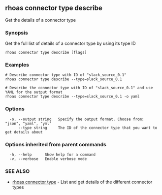 ## rhoas connector type describe

Get the details of a connector type

### Synopsis

Get the full list of details of a connector type by using its type ID

```
rhoas connector type describe [flags]
```

### Examples

```
# Describe connector type with ID of "slack_source_0.1"
rhoas connector type describe --type=slack_source_0.1 

# Describe the connector type with ID of "slack_source_0.1" and use YAML for the output format
rhoas connector type describe --type=slack_source_0.1 -o yaml

```

### Options

```
  -o, --output string   Specify the output format. Choose from: "json", "yaml", "yml"
      --type string     The ID of the connector type that you want to get details about
```

### Options inherited from parent commands

```
  -h, --help      Show help for a command
  -v, --verbose   Enable verbose mode
```

### SEE ALSO

* [rhoas connector type](rhoas_connector_type.md)	 - List and get details of the different connector types

